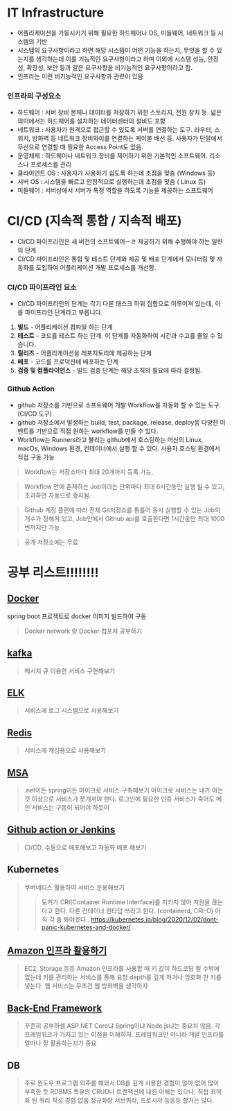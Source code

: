 # IT Infrastructure
- 어플리케이션을 가동시키기 위해 필요한 하드웨어나 OS, 미들웨어, 네트워크 등 시스템의 기반
- 시스템의 요구사항이라고 하면 해당 시스템이 어떤 기능을 하는지, 무엇을 할 수 있는지를 생각하는데 이를 기능적인 요구사항이라고 하며 이외에 시스템 성능, 안정성, 확장성, 보안 등과 같은 요구사항을 비기능적인 요구사항이라고 함.
- 인프라는 이런 비기능적인 요구사항과 관련이 있음

### 인프라의 구성요소
- 하드웨어 : 서버 장비 본체나 데이터를 저장하기 위한 스토리지, 전원 장치 등. 넓은 의미에서는 하드웨어를 설치하는 데이터센터의 설비도 포함
- 네트워크 : 사용자가 원격으로 접근할 수 있도록 서버를 연결하는 도구. 라우터, 스위치, 방화벽 등 네트워크 장비와이를 연결하는 케이블 배선 등. 사용자가 단말에서 무선으로 연결할 때 필요한 Access Point도 있음.
- 운영체제 : 하드웨어나 네트워크 장비를 제어하기 위한 기본적인 소프트웨어. 리소스나 프로세스를 관리
 - 클라이언트 OS : 사용자가 사용하기 쉽도록 하는데 초점을 맞춤 (Windows 등)
 - 서버 OS : 시스템을 빠르고 안정적으로 실행하는데 초점을 맞춤 ( Linux 등)
- 미들웨어 : 서버상에서 서버가 특정 역할을 하도록 기능을 제공하는 소프트웨어

# CI/CD (지속적 통합 / 지속적 배포)

- CI/CD 파이프라인은 새 버전의 소프트웨어ㅡㄹ 제공하기 위해 수행해야 하는 일련의 단계
- CI/CD 파이프라인은 통합 및 테스트 단계와 제공 및 배포 단계에서 모니터링 및 자동화를 도입하여 
어플리케이션 개발 프로세스를 개선함.

### CI/CD 파이프라인 요소
- CI/CD 파이프라인의 단계는 각기 다른 태스크 하위 집합으로 이루어져 있는데, 이를 파이프라인 단계라고 부릅니다.

1. **빌드** - 어플리케이션 컴파일 하는 단계
2. **테스트** - 코드를 테스트 하는 단계. 이 단계를 자동화하여 시간과 수고를 줄일 수 있습니다.
3. **릴리즈** - 어플리케이션을 레포지토리에 제공하는 단계
4. **배포** - 코드를 프로덕션에 배포하는 단계
5. **검증 및 컴플라이언스** - 빌드 검증 단계는 해당 조직의 필요에 따라 결정됨.

### Github Action
- github 저장소를 기반으로 소프트웨어 개발 Workflow를 자동화 할 수 있는 도구. (CI/CD 도구)
- github 저장소에서 발생하는 build, test, package, release, deploy등 다양한 이벤트를 기반으로 직접 원하는 workflow를 만들 수 있다.
- Workflow는 Runners라고 불리는 github에서 호스팅하는 머신의 Linux, macOs, Windows 환경, 컨테이너에서 실행 할 수 있다. 사용자 호스팅 환경에서 직접 구동 가능

> Workflow는 저장소마다 최대 20개까지 등록 가능. 

> Workflow 안에 존재하는 Job이라는 단위마다 최대 6시간동안 실행 될 수 있고, 초과하면 자동으로 중지됨.

> Github 계정 플랜에 따라 전체 Git저장소를 통틀어 동시 실행할 수 있는 Job의 개수가 정해져 있고, Job안에서 Github api를 호출한다면 1시간동안 최대 1000번까지만 가능

> 공개 저장소에는 무료


# 공부 리스트!!!!!!!!
## [Docker](https://github.com/zkdlu/docker-example)
spring boot 프로젝트로 docker 이미지 빌드하여 구동
> Docker network 랑 Docker 컴포져 공부하기

## [kafka](https://github.com/zkdlu/spring-boot-kafka)
> 메시지 큐 이용한 서비스 구현해보기

## [ELK](https://github.com/zkdlu/spring-boot-elasticsearch)
> 서비스에 로그 시스템으로 사용해보기

## [Redis](https://github.com/zkdlu/spring-boot-redis)
> 서비스에 캐싱용으로 사용해보기

## [MSA](https://github.com/zkdlu/spring-boot-cloud)
> .net이든 spring이든 마이크로 서비스 구축해보기
> 마이크로 서비스는 내가 아는 것 이상으로 서비스가 쪼개져야 한다. 로그인에 필요한 인증 서비스가 죽어도 메인 서비스는 구동이 되어야 하듯이

## [Github action or Jenkins](https://github.com/zkdlu/github-action-example)
> CI/CD, 수동으로 배포해보고 자동화 배포 해보기

## Kubernetes
> 쿠버네티스 활용하여 서비스 운용해보기
>> 도커가 CRI(Container Runtime Interface)를 지키지 않아 지원을 끊는다고 한다.
>> 다른 컨테이너 런타임 쓰라고 한다. (containerd, CRI-O) 
>> 아직 각 좀 봐야겠다..
>> https://kubernetes.io/blog/2020/12/02/dont-panic-kubernetes-and-docker/

## [Amazon 인프라 활용하기](https://github.com/zkdlu/aws-example)
> EC2, Storage 등등
> Amazon 인프라를 사용할 때 키 값이 하드코딩 될 수밖에 없는데 키를 관리하는 서비스를 통해 요청 depth를 깊게 하거나 암호화 한 키를 넣는다.
> 웹 서비스는 무조건 웹 방화벽을 생각하자

## [Back-End Framework](https://github.com/zkdlu/backend-framework)
> 꾸준히 공부하셈
> ASP.NET Core냐 Spring이냐 Node.js냐는 중요치 않음. 각 프레임워크가 가지고 있는 이점을 이해하자.
> 프레임워크만 아니라 개발 인프라를 얼마나 잘 활용하는지가 중요

## DB
> 주로 윈도우 프로그램 외주를 해와서 DB를 깊게 사용한 경험이 얼마 없어 많이 부족한 듯
> RDBMS 특유의 CRUD나 트랜잭션에 대한 이해는 있으나, 직접 최적화 된 쿼리 작성 경험 없음
> 정규화랑 서브쿼리, 프로시저 등등등 할거는 많다.
